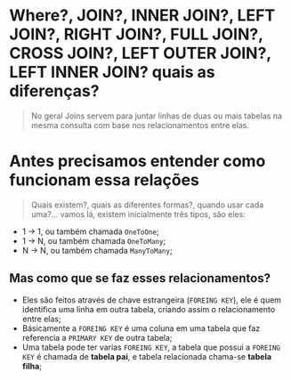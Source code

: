 # Where?, JOIN?, INNER JOIN?, LEFT JOIN?, RIGHT JOIN?, FULL JOIN?, CROSS JOIN?, LEFT OUTER JOIN?, LEFT INNER JOIN? quais as diferenças?
> No geral Joins servem para juntar linhas de duas ou mais tabelas na mesma consulta com base nos relacionamentos entre elas.

# Antes precisamos entender como funcionam essa relações
> Quais existem?, quais as diferentes formas?, quando usar cada uma?... vamos lá, existem inicialmente três tipos, são eles:
 - 1 &rarr; 1, ou também chamada `OneToOne`;
 - 1 &rarr; N, ou também chamada `OneToMany`;
 - N &rarr; N, ou também chamada `ManyToMany`;

## Mas como que se faz esses relacionamentos?
 - Eles são feitos através de chave estrangeira (`FOREING KEY`), ele é quem identifica uma linha em outra tabela, criando assim o relacionamento entre elas;
 - Básicamente a `FOREING KEY` é uma coluna em uma tabela que faz referencia a `PRIMARY KEY` de outra tabela;
 - Uma tabela pode ter varias `FOREING KEY`, a tabela que possui a `FOREING KEY` é chamada de **tabela pai**, e tabela relacionada chama-se **tabela filha**;
